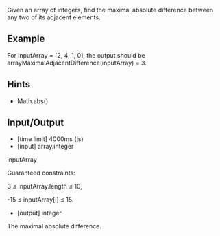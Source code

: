 Given an array of integers, find the maximal absolute difference between any two of its adjacent elements.

## Example

For inputArray = [2, 4, 1, 0], the output should be arrayMaximalAdjacentDifference(inputArray) = 3.

## Hints

* Math.abs()

## Input/Output

* [time limit] 4000ms (js)
* [input] array.integer 

inputArray

Guaranteed constraints:

3 ≤ inputArray.length ≤ 10,

-15 ≤ inputArray[i] ≤ 15.

* [output] integer

The maximal absolute difference.